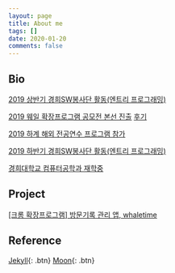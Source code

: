 ```yaml
---
layout: page
title: About me
tags: []
date: 2020-01-20
comments: false
---
```


## Bio

[2019 상반기 경희SW봉사단 활동(엔트리 프로그래밍)](http://swedu.khu.ac.kr/html_2018/05/03.php)

[2019 웨일 확장프로그램 공모전 본선 진출](https://blog.naver.com/whaleteam/221651840602) [후기](https://woojin-hwang.github.io/whaletime/)

[2019 하계 해외 전공연수 프로그램 참가](http://ce.khu.ac.kr/?hCode=BOARD&page=view&idx=1317&bo_idx=2&hCode=BOARD&bo_idx=2&sfl=title&stx=연수)

[2019 하반기 경희SW봉사단 활동(엔트리 프로그래밍)](http://swedu.khu.ac.kr/html_2018/05/03.php)

[경희대학교 컴퓨터공학과 재학중](http://ce.khu.ac.kr)

## Project

[[크롬 확장프로그램] 방문기록 관리 앱, whaletime](https://woojin-hwang.github.io/whaletime/)

## Reference

[Jekyll](https://jekyllrb.com){: .btn} [Moon](https://github.com/TaylanTatli/Moon){: .btn}
